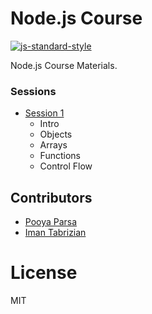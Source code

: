 # Node.js Course
[![js-standard-style](https://img.shields.io/badge/code%20style-standard-brightgreen.svg)](http://standardjs.com)

Node.js Course Materials.

### Sessions
- [Session 1](./session-1)
    - Intro
    - Objects
    - Arrays
    - Functions
    - Control Flow

## Contributors
- [Pooya Parsa](https://github.com/pi0)
- [Iman Tabrizian](https://github.com/Tabrizian)

# License
MIT